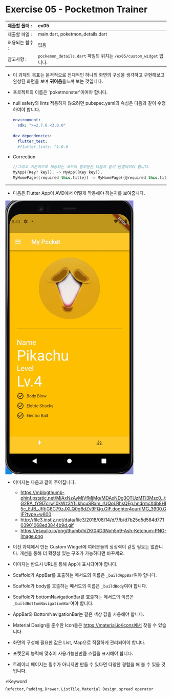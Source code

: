 # Exercise 05 - Pocketmon Trainer

| 제출할 폴더 :   | ex05                                                         |
| :-------------- | :----------------------------------------------------------- |
| 제출할 파일 :   | main.dart, poketmon_details.dart                             |
| 허용되는 함수 : | 없음                                                         |
| 참고사항 :      | `pockemon_details.dart` 파일의 위치는 `/ex05/custom_widget` 입니다. |

- 이 과제의 목표는 본격적으로 전체적인 하나의 화면의 구성을 생각하고 구현해보고 완성된 화면을 보며 **귀여움**을느껴 보는 것입니다.

- 프로젝트의 이름은 'poketmonster'이여야 합니다.

- null safety와 lints 적용하지 않으려면 pubspec.yaml의 속성은 다음과 같이 수정하여야 합니다.

  ```yaml
  environment:
    sdk: ">=2.7.0 <3.0.0"
  
  dev_dependencies:
    flutter_test:
  	#flutter_lints: ^1.0.0
  ```

- Correction

  ```dart
  //그리고 기본적으로 제공되는 코드의 일부분은 다음과 같이 변경되어야 합니다.
  MyApp({Key? key}); -> MyApp({Key key});
  MyHomePage({required this.title}) -> MyHomePage({@required this.title})
  ```

---

- 다음은 Flutter App이 AVD에서 어떻게 작동해야 하는지를 보여줍니다.  
<img  align="center" src="../../.src/day00_ex05_00.gif">  



  - 이미지는 다음과 같이 주어집니다.

    - https://mblogthumb-phinf.pstatic.net/MjAxNzAyMjVfMjMg/MDAxNDg3OTUzMTI3Mzc0._tG2RA_tY9IZcrw10kWz3YfLkhcuSRxm_rUQoLRhsQEg.hndrmcX4b8HI5c_EJB_JfftjG6C79zJXLQ0g6dZy9FQg.GIF.doghter4our/IMG_3900.GIF?type=w800
    - http://file3.instiz.net/data/file3/2018/08/14/d/7/b/d7b25d5d584d77103901068ed3844b9d.gif
    - https://esquilo.io/png/thumb/hiZKt04D3Noh5n9-Ash-Ketchum-PNG-Image.png

- 이전 과제에서 만든 Custom Widget에 여러분들의 상상력이 갇힐 필요는 없습니다. 개선을 통해 더 확장성 있는 구조가 가능하다면 바꾸세요.

- 이미지는 반드시 URL을 통해 App에 표시되어야 합니다.

- Scaffold가 AppBar를 호출하는 메서드의 이름은 `_buildAppBar`여야 합니다.

- Scaffold가 body를 호출하는 메서드의 이름은 `_buildBody`여야 합니다.

- Scaffold가 bottomNavigationBar를 호출하는 메서드의 이름은 `_buildBottomNavigationBar`여야 합니다.

- AppBar와 BottomNavigationBar는 같은 색상 값을 사용해야 합니다.

- Material Design을 준수한 Icon들은 https://material.io/icons에서 찾을 수 있습니다.

- 화면의 구성에 필요한 값은 List, Map으로 적절하게 관리되어야 합니다.

- 포켓몬의 능력에 맞추어 사용가능한만큼 스킬을 표시해야 합니다.

- 트레이너 페이지는 필수가 아니지만 만들 수 있다면 다양한 경험을 해 볼 수 있을 것입니다.



⚡️Keyword  
`Refector`, `Padding`, `Drawer`, `ListTile`, `Material Design`, `spread operator`
